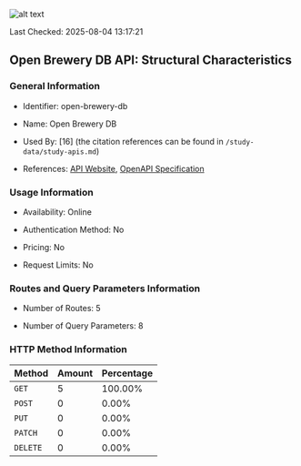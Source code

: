 ![alt text](https://img.shields.io/badge/OpenAPI_Specification-Valid-green.svg)

Last Checked: 2025-08-04 13:17:21

## Open Brewery DB API: Structural Characteristics

### General Information

- Identifier: open-brewery-db

- Name: Open Brewery DB

- Used By: [16] (the citation references can be found in `/study-data/study-apis.md`)

- References: [API Website](https://www.openbrewerydb.org), [OpenAPI Specification](https://github.com/openbrewerydb/openbrewerydb)

### Usage Information

- Availability: Online

- Authentication Method: No

- Pricing: No

- Request Limits: No

### Routes and Query Parameters Information

- Number of Routes: 5

- Number of Query Parameters: 8

### HTTP Method Information

| Method | Amount | Percentage |
|--------|--------|------------|
| `GET` | 5 | 100.00% |
| `POST` | 0 | 0.00% |
| `PUT` | 0 | 0.00% |
| `PATCH` | 0 | 0.00% |
| `DELETE` | 0 | 0.00% |

